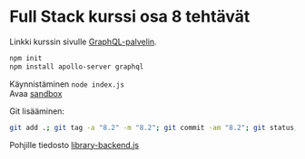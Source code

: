 # Full Stack kurssi osa 8 tehtävät

Linkki kurssin sivulle [GraphQL-palvelin](https://fullstackopen.com/osa8/graph_ql_palvelin).

```sh
npm init
npm install apollo-server graphql
```

Käynnistäminen `node index.js`  
Avaa [sandbox](https://studio.apollographql.com/sandbox/explorer)

Git lisääminen:  

```Bash
git add .; git tag -a "8.2" -m "8.2"; git commit -am "8.2"; git status; git tag -l
```

Pohjille tiedosto [library-backend.js](https://github.com/fullstack-hy2020/misc/blob/master/library-backend.js)
